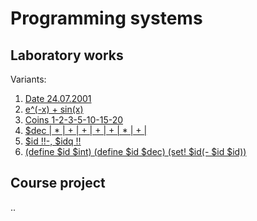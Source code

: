 # Programming systems
## Laboratory works
Variants:
1. [Date 24.07.2001](/tasks/task_01/Lab01.pdf)
2. [e^(-x) + sin(x)](/tasks/task_02/!Lab02.pdf)
3. [Coins 1-2-3-5-10-15-20](/tasks/task_03/!Lab03.pdf)
4. [$dec | * | + | + | + | + | * | + |](/tasks/task_04/!Lab04.pdf)
5. [$id !!-, $idq !!](/tasks/task_05/!Lab05.pdf)
6. [(define $id $int) (define $id $dec) (set! $id(- $id $id))](/tasks/task_06/!Lab06.pdf)
## Course project
..
